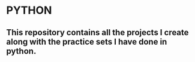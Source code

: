 # PYTHON
## This repository contains all the  projects I create along with the practice sets I have done in python.